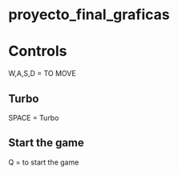 # proyecto_final_graficas

# Controls
W,A,S,D = TO MOVE
## Turbo
SPACE = Turbo
## Start the game
Q = to start the game